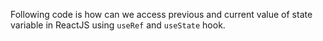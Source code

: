 Following code is how can we access previous and current value of state variable in ReactJS using `useRef` and `useState` hook.
